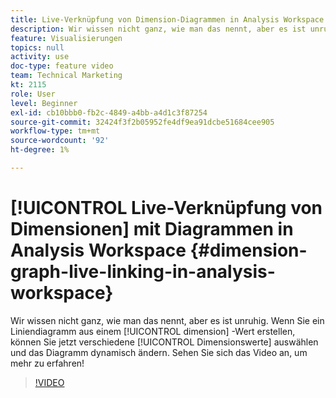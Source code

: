 ```yaml
---
title: Live-Verknüpfung von Dimension-Diagrammen in Analysis Workspace
description: Wir wissen nicht ganz, wie man das nennt, aber es ist unruhig. Wenn Sie ein Liniendiagramm aus einem Dimensionswert erstellen, können Sie jetzt verschiedene Dimensionswerte auswählen und das Diagramm dynamisch ändern. Sehen Sie sich das Video an, um mehr zu erfahren!
feature: Visualisierungen
topics: null
activity: use
doc-type: feature video
team: Technical Marketing
kt: 2115
role: User
level: Beginner
exl-id: cb10bbb0-fb2c-4849-a4bb-a4d1c3f87254
source-git-commit: 32424f3f2b05952fe4df9ea91dcbe51684cee905
workflow-type: tm+mt
source-wordcount: '92'
ht-degree: 1%

---
```


# [!UICONTROL Live-Verknüpfung von Dimensionen] mit Diagrammen in Analysis Workspace {#dimension-graph-live-linking-in-analysis-workspace}

Wir wissen nicht ganz, wie man das nennt, aber es ist unruhig. Wenn Sie ein Liniendiagramm aus einem [!UICONTROL dimension] -Wert erstellen, können Sie jetzt verschiedene [!UICONTROL Dimensionswerte] auswählen und das Diagramm dynamisch ändern. Sehen Sie sich das Video an, um mehr zu erfahren!

>[!VIDEO](https://video.tv.adobe.com/v/23991/?quality=12)

